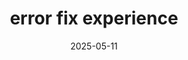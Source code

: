 ---
title: error fix experience
description: solve some bug/errors in my work experience
date: '2025-05-11'
tags:
  - zlib
  - macos
  - pyenv
image: /image.png
draft: false
---